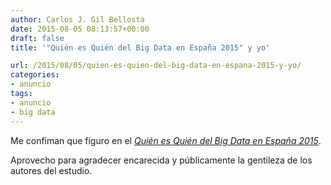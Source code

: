 ```yaml
---
author: Carlos J. Gil Bellosta
date: 2015-08-05 08:13:57+00:00
draft: false
title: '"Quién es Quién del Big Data en España 2015" y yo'

url: /2015/08/05/quien-es-quien-del-big-data-en-espana-2015-y-yo/
categories:
- anuncio
tags:
- anuncio
- big data
---
```


Me confiman que figuro en el [_Quién es Quién del Big Data en España 2015_](http://bigdata4success.com/blog/informe-quien-es-quien-big-data-espana-2015/).

Aprovecho para agradecer encarecida y públicamente la gentileza de los autores del estudio.
